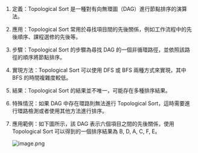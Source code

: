 1. 定義：Topological Sort 是一種對有向無環圖（DAG）進行節點排序的演算法。

2. 應用：Topological Sort 常用於尋找項目間的先後關係，例如工作流程中的先後順序、課程選修的先後等。

3. 步驟：Topological Sort 的步驟為尋找 DAG 的一個非循環路徑，並依照該路徑的順序將節點排序。

4. 實現方法：Topological Sort 可以使用 DFS 或 BFS 兩種方式來實現，其中 BFS 的時間複雜度較低。

5. 結果：Topological Sort 的結果並不唯一，可能存在多種排序結果。

6. 特殊情況：如果 DAG 中存在環路則無法進行 Topological Sort，這時需要進行環路檢測或者使用其他方法進行排序。

7. 應用範例：如下圖所示，該 DAG 表示六個項目之間的先後關係，使用 Topological Sort 可以得到的一個排序結果為 B, D, A, C, F, E。

   ![image.png](https://i.imgur.com/XnoZwqa.png)